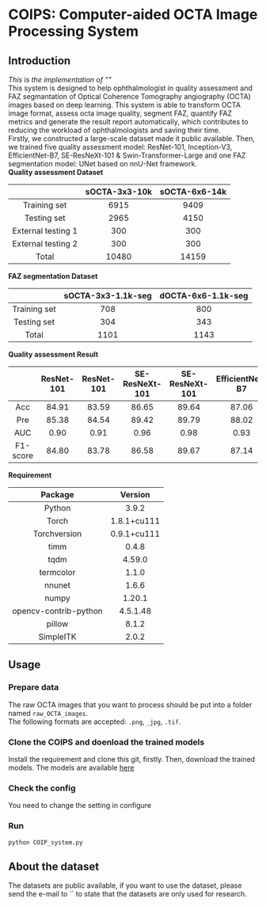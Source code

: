 # COIPS: Computer-aided OCTA Image Processing System
## Introduction
_This is the implementation of ""_  
This system is designed  to help ophthalmologist in quality assessment and FAZ segmantation of Optical Coherence Tomography angiography (OCTA) images based on deep learning. This system is able to transform OCTA image format, assess octa image quality, segment FAZ, quantify FAZ metrics and generate the result report automatically, which contributes to reducing the workload of ophthalmologists and saving their time.  
Firstly, we constructed a large-scale dataset made it public available. Then, we trained five quality assessment model: ResNet-101, Inception-V3, EfficientNet-B7, SE-ResNeXt-101 & Swin-Transformer-Large and one FAZ segmentation model: UNet based on nnU-Net framework.  
**Quality assessment Dataset**  

| | sOCTA-3x3-10k | sOCTA-6x6-14k |  
|:----:| :----: | :----: |  
|Training set| 6915 | 9409 |  
|Testing set| 2965 | 4150 |  
|External testing 1| 300 | 300 |  
|External testing 2| 300 | 300 |  
|Total| 10480 | 14159 |   
  
**FAZ segmentation Dataset**  
  
| | sOCTA-3x3-1.1k-seg | dOCTA-6x6-1.1k-seg |
|:----:| :----: | :----: |
|Training set| 708 | 800 |
|Testing set| 304 | 343 |
|Total| 1101 | 1143 |  
  
**Quality assessment Result**  

| |ResNet-101|ResNet-101|SE-ResNeXt-101|SE-ResNeXt-101|EfficientNet-B7|EfficientNet-B7|Swin-T-Large|Swin-T-Large|Inception-V3|Inception-V3|  
|:----:|:----:|:----:|:----:|:----:|:----:|:----:|:----:|:----:|:----:|:----:|  
|Acc|84.91|83.59|86.65|89.64|87.06|85.48|91.18|82.74|89.18|85.89|  
|Pre|85.38|84.54|89.42|89.79|88.02|87.04|91.82|83.81|89.69|86.6|  
|AUC|0.90|0.91|0.96|0.98|0.93|0.92|0.98|0.96|0.97|0.97|  
|F1-score|84.80|83.78|86.58|89.67|87.14|85.55|91.26|82.78|89.23|85.95|  
  
**Requirement**

|Package|Version|  
|:----:|:----:|  
|Python|3.9.2|  
|Torch|1.8.1+cu111|
|Torchversion|0.9.1+cu111|
|timm|0.4.8|
|tqdm|4.59.0|
|termcolor|1.1.0|
|nnunet|1.6.6|
|numpy|1.20.1|
|opencv-contrib-python|4.5.1.48|
|pillow|8.1.2|
|SimpleITK|2.0.2|  
  
## Usage 
### Prepare data
The raw OCTA images that you want to process should be put into a folder named `raw_OCTA_images`.  
The following formats are accepted: `.png`, `_jpg`, `.tif`.  
  
### Clone the COIPS and doenload the trained models  
Install the requirement and clone this git, firstly. Then, download the trained models. The models are available [here]()  
  
### Check the config  
You need to change the setting in configure  
  
### Run  
`python COIP_system.py`

## About the dataset  
The datasets are public available, if you want to use the dataset, please send the e-mail to ``  to state that the datasets are only used for research.
